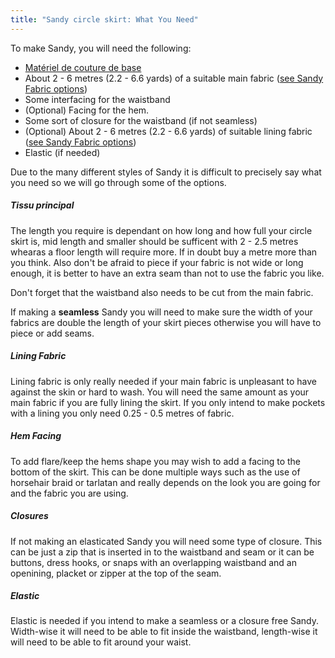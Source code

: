 ```yaml
---
title: "Sandy circle skirt: What You Need"
---
```


To make Sandy, you will need the following:

- [Matériel de couture de base](/docs/sewing/basic-sewing-supplies)
- About 2 - 6 metres (2.2 - 6.6 yards) of a suitable main fabric ([see Sandy Fabric options](/docs/patterns/sandy/fabric))
- Some interfacing for the waistband
- (Optional) Facing for the hem.
- Some sort of closure for the waistband (if not seamless)
- (Optional) About 2 - 6 metres (2.2 - 6.6 yards) of suitable lining fabric ([see Sandy Fabric options](/docs/patterns/sandy/fabric))
- Elastic (if needed)

Due to the many different styles of Sandy it is difficult to precisely say what you need so we will go through some of the options.

##### Tissu principal

The length you require is dependant on how long and how full your circle skirt is, mid length and smaller should be sufficent with 2 - 2.5 metres whearas a floor length will require more. If in doubt buy a metre more than you think. Also don't be afraid to piece if your fabric is not wide or long enough, it is better to have an extra seam than not to use the fabric you like.

<Note>

Don't forget that the waistband also needs to be cut from the main fabric.

</Note>

<Warning>  

If making a **seamless** Sandy you will need to make sure the width of your fabrics are double the length of your skirt pieces otherwise you will have to piece or add seams.

</Warning>

##### Lining Fabric

Lining fabric is only really needed if your main fabric is unpleasant to have against the skin or hard to wash. You will need the same amount as your main fabric if you are fully lining the skirt. If you only intend to make pockets with a lining you only need 0.25 - 0.5 metres of fabric.

##### Hem Facing

To add flare/keep the hems shape you may wish to add a facing to the bottom of the skirt. This can be done multiple ways such as the use of horsehair braid or tarlatan and really depends on the look you are going for and the fabric you are using.

##### Closures

If not making an elasticated Sandy you will need some type of closure. This can be just a zip that is inserted in to the waistband and seam or it can be buttons, dress hooks, or snaps with an overlapping waistband and an openining, placket or zipper at the top of the seam.

##### Elastic

Elastic is needed if you intend to make a seamless or a closure free Sandy. Width-wise it will need to be able to fit inside the waistband, length-wise it will need to be able to fit around your waist.
